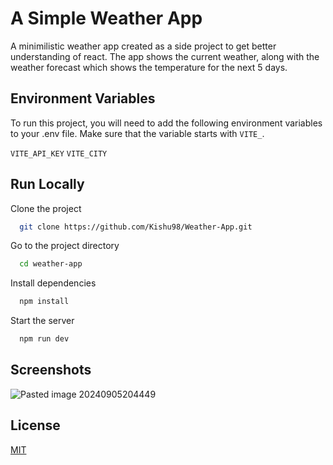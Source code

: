 # A Simple Weather App

A minimilistic weather app created as a side project to get better understanding of react. The app shows the current weather, along with the weather forecast which shows the temperature for the next 5 days.

## Environment Variables

To run this project, you will need to add the following environment variables to your .env file. Make sure that the variable starts with `VITE_`.

`VITE_API_KEY`
`VITE_CITY`

## Run Locally

Clone the project

```bash
  git clone https://github.com/Kishu98/Weather-App.git
```

Go to the project directory

```bash
  cd weather-app
```

Install dependencies

```bash
  npm install
```

Start the server

```bash
  npm run dev
```

## Screenshots

![Pasted image 20240905204449](https://github.com/user-attachments/assets/3ece5f73-4e26-46f3-a098-540bb89ce7f3)

## License

[MIT](https://choosealicense.com/licenses/mit/)
